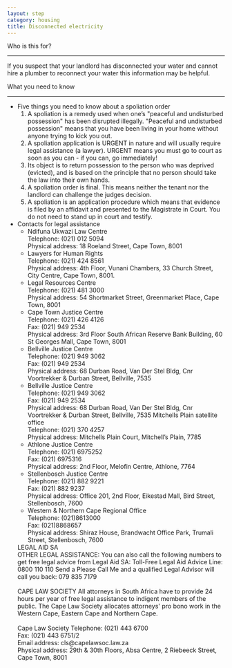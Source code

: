 ```yaml
---
layout: step
category: housing
title: Disconnected electricity
---
```

<div class="intro">
  <div class="header"><i class="fa fa-fw fa-users" aria-hidden="true"></i> Who is this for?</div>
  <hr>
  <div class="content">
    <p>If you suspect that your landlord has disconnected your water and cannot hire a plumber to reconnect your water this information may be helpful.</p>
  </div>
</div>

<div class="summary">
  <div class="header"><i class="fa fa-fw fa-exclamation-circle" aria-hidden="true"></i> What you need to know</div>
  <hr>
  <div class="content">
    <ul class="fa-ul">
      <li>
        <i class="fa-li fa fa-gavel"></i>Five things you need to know about a spoliation order
        <ol>
          <li>A spoliation is a remedy used when one’s "peaceful and undisturbed possession" has been disrupted illegally. "Peaceful and undisturbed possession" means that you have been living in your home without anyone trying to kick you out.</li>
          <li>A spoliation application is URGENT in nature and will usually require legal assistance (a lawyer). URGENT means you must go to court as soon as you can - if you can, go immediately!</li>
          <li>Its object is to return possession to the person who was deprived (evicted), and is based on the principle that no person should take the law into their own hands.  </li>
          <li>A spoliation order is final. This means neither the tenant nor the landlord  can challenge the judges decision.</li>
          <li>A spoliation is an application procedure which means that evidence is filed by an affidavit and presented to the Magistrate in Court. You do not need to stand up in court and testify.</li>
        </ol>
      </li>
      <li>
        <i class="fa-li fa fa-gavel"></i>Contacts for legal assistance
        <ul>
          <li>
            Ndifuna Ukwazi Law Centre<br>
            Telephone: (021) 012 5094<br>
            Physical address: 18 Roeland Street, Cape Town, 8001
          </li>
          <li>
            Lawyers for Human Rights <br>
            Telephone:  (021) 424 8561 <br>
            Physical address: 4th Floor, Vunani Chambers, 33 Church Street, City Centre, Cape Town, 8001.
          </li>
          <li>
            Legal Resources Centre <br>
            Telephone:  (021) 481 3000 <br>
            Physical address: 54 Shortmarket Street, Greenmarket Place, Cape Town, 8001
          </li>
          <li>
            Cape Town Justice Centre <br>
            Telephone: (021) 426 4126 <br>
            Fax: (021) 949 2534 <br>
            Physical address: 3rd Floor South African Reserve Bank Building, 60 St Georges Mall, Cape Town, 8001
          </li>
          <li>
            Bellville Justice Centre<br>
            Telephone: (021) 949 3062 <br>
            Fax: (021) 949 2534 <br>
            Physical address: 68 Durban Road, Van Der Stel Bldg, Cnr Voortrekker & Durban Street, Bellville, 7535
          </li>
          <li>
            Bellville Justice Centre<br>
            Telephone: (021) 949 3062 <br>
            Fax: (021) 949 2534 <br>
            Physical address: 68 Durban Road, Van Der Stel Bldg, Cnr Voortrekker & Durban Street, Bellville, 7535
            Mitchells Plain satellite office <br>
            Telephone: (021) 370 4257 <br>
            Physical address: Mitchells Plain Court, Mitchell’s Plain, 7785
          </li>
          <li>
            Athlone Justice Centre <br>
            Telephone: (021) 6975252 <br>
            Fax: (021) 6975316 <br>
            Physical address: 2nd Floor, Melofin Centre, Athlone, 7764
          </li>
          <li>
            Stellenbosch Justice Centre <br>
            Telephone: (021) 882 9221 <br>
            Fax: (021) 882 9237 <br>
            Physical address: Office 201, 2nd Floor, Eikestad Mall, Bird Street, Stellenbosch, 7600
          </li>
          <li>
            Western & Northern Cape Regional Office <br>
            Telephone: (021)8613000 <br>
            Fax: (021)8868657 <br>
            Physical address: Shiraz House, Brandwacht Office Park, Trumali Street, Stellenbosch, 7600
          </li>
        </ul>
        LEGAL AID SA <br>
        OTHER LEGAL ASSISTANCE: You can also call the following numbers to get free legal advice from Legal Aid SA: Toll-Free Legal Aid Advice Line: 0800 110 110 Send a Please Call Me and a qualified Legal Advisor will call you back: 079 835 7179 <br><br>
        CAPE LAW SOCIETY All attorneys in South Africa have to provide 24 hours per year of free legal assistance to indigent members of the public. The Cape Law Society allocates attorneys' pro bono work in the Western Cape, Eastern Cape and Northern Cape.<br><br>
        Cape Law Society
        Telephone:  (021) 443 6700   <br>
        Fax: (021) 443 6751/2   <br>
         Email address: cls@capelawsoc.law.za <br>
        Physical address: 29th & 30th Floors, Absa Centre, 2 Riebeeck Street, Cape Town, 8001
      </li>
    </ul>
  </div>
</div>
